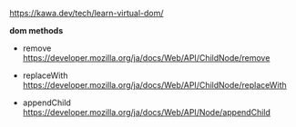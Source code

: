 https://kawa.dev/tech/learn-virtual-dom/

**dom methods**

- remove
https://developer.mozilla.org/ja/docs/Web/API/ChildNode/remove

- replaceWith
https://developer.mozilla.org/ja/docs/Web/API/ChildNode/replaceWith

- appendChild
https://developer.mozilla.org/ja/docs/Web/API/Node/appendChild
